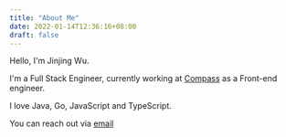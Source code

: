 ```yaml
---
title: "About Me"
date: 2022-01-14T12:36:16+08:00
draft: false
---
```


Hello, I'm Jinjing Wu.

I'm a Full Stack Engineer, currently working at [Compass](https://github.com/UrbanCompass) as a Front-end engineer.

I love Java, Go, JavaScript and TypeScript.

You can reach out via [email](mailto:wujinjing25@gmail.com)
